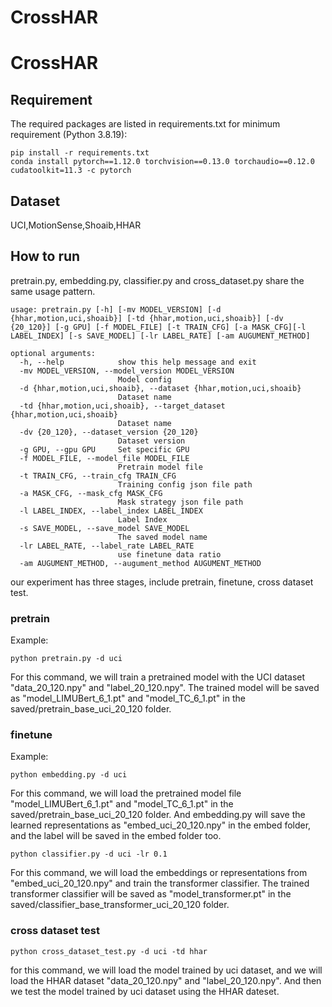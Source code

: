 # CrossHAR
# CrossHAR
## Requirement
The required packages are listed in requirements.txt for minimum requirement (Python 3.8.19):
```shell
pip install -r requirements.txt
conda install pytorch==1.12.0 torchvision==0.13.0 torchaudio==0.12.0 cudatoolkit=11.3 -c pytorch
```
## Dataset
UCI,MotionSense,Shoaib,HHAR
## How to run
pretrain.py, embedding.py, classifier.py and cross_dataset.py share the same usage pattern.
```shell
usage: pretrain.py [-h] [-mv MODEL_VERSION] [-d {hhar,motion,uci,shoaib}] [-td {hhar,motion,uci,shoaib}] [-dv {20_120}] [-g GPU] [-f MODEL_FILE] [-t TRAIN_CFG] [-a MASK_CFG][-l LABEL_INDEX] [-s SAVE_MODEL] [-lr LABEL_RATE] [-am AUGUMENT_METHOD]

optional arguments:
  -h, --help            show this help message and exit
  -mv MODEL_VERSION, --model_version MODEL_VERSION
                        Model config
  -d {hhar,motion,uci,shoaib}, --dataset {hhar,motion,uci,shoaib}
                        Dataset name
  -td {hhar,motion,uci,shoaib}, --target_dataset {hhar,motion,uci,shoaib}
                        Dataset name
  -dv {20_120}, --dataset_version {20_120}
                        Dataset version
  -g GPU, --gpu GPU     Set specific GPU
  -f MODEL_FILE, --model_file MODEL_FILE
                        Pretrain model file
  -t TRAIN_CFG, --train_cfg TRAIN_CFG
                        Training config json file path
  -a MASK_CFG, --mask_cfg MASK_CFG
                        Mask strategy json file path
  -l LABEL_INDEX, --label_index LABEL_INDEX
                        Label Index
  -s SAVE_MODEL, --save_model SAVE_MODEL
                        The saved model name
  -lr LABEL_RATE, --label_rate LABEL_RATE
                        use finetune data ratio
  -am AUGUMENT_METHOD, --augument_method AUGUMENT_METHOD
```
our experiment has three stages, include pretrain, finetune, cross dataset test.
### pretrain
Example:
```shell
python pretrain.py -d uci
```
For this command, we will train a pretrained model with the UCI dataset "data_20_120.npy" and "label_20_120.npy". The trained model will be saved as "model_LIMUBert_6_1.pt" and "model_TC_6_1.pt" in the saved/pretrain_base_uci_20_120 folder.
### finetune
Example:
```shell
python embedding.py -d uci
```
For this command, we will load the pretrained model file "model_LIMUBert_6_1.pt" and "model_TC_6_1.pt" in the saved/pretrain_base_uci_20_120 folder. And embedding.py will save the learned representations as "embed_uci_20_120.npy" in the embed folder, and the label will be saved in the embed folder too.
```shell
python classifier.py -d uci -lr 0.1
```
For this command, we will load the embeddings or representations from "embed_uci_20_120.npy" and train the transformer classifier. The trained transformer classifier will be saved as "model_transformer.pt" in the saved/classifier_base_transformer_uci_20_120 folder.
### cross dataset test
```shell
python cross_dataset_test.py -d uci -td hhar
```
for this command, we will load the model trained by uci dataset, and we will load the HHAR dataset "data_20_120.npy" and "label_20_120.npy". And then we test the model trained by uci dataset using the HHAR dateset.
